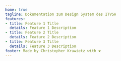 ```yaml
---
home: true
tagline: Dokumentation zum Design System des ITVSH
features:
- title: Feature 1 Title
  details: Feature 1 Description
- title: Feature 2 Title
  details: Feature 2 Description
- title: Feature 3 Title
  details: Feature 3 Description
footer: Made by Christopher Krawietz with ❤️
---
```

